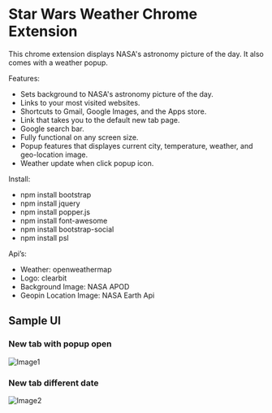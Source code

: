 # Star Wars Weather Chrome Extension
This chrome extension displays NASA's astronomy picture of the day. It also comes with a weather popup.

Features:
- Sets background to NASA's astronomy picture of the day.
- Links to your most visited websites.
- Shortcuts to Gmail, Google Images, and the Apps store.
- Link that takes you to the default new tab page.
- Google search bar.
- Fully functional on any screen size. 
- Popup features that displayes current city, temperature, weather, and geo-location image.
- Weather update when click popup icon.

Install:
- npm install bootstrap
- npm install jquery
- npm install popper.js
- npm install font-awesome
- npm install bootstrap-social
- npm install psl

Api’s:
- Weather: openweathermap
- Logo: clearbit
- Background Image: NASA APOD
- Geopin Location Image: NASA Earth Api

## Sample UI

### New tab with popup open
![Image1](img/AppExample/sample1.JPG)

### New tab different date
![Image2](img/AppExample/sample2.JPG)